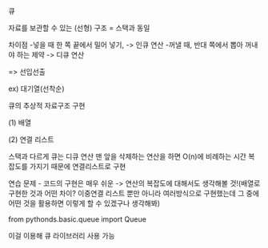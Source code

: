 큐

자료를 보관할 수 있는 (선형) 구조 = 스택과 동일

차이점
-넣을 때 한 쪽 끝에서 밀어 넣기, -> 인큐 연산
-꺼낼 때, 반대 쪽에서 뽑아 꺼내야 하는 제약 -> 디큐 연산

=> 선입선출

ex) 대기열(선착순)

큐의 추상적 자료구조 구현

(1) 배열

(2) 연결 리스트 

스택과 다르게 큐는 디큐 연산 맨 앞을 삭제하는 연산을 하면 O(n)에 비례하는 시간 복잡도를 가지기 때문에 연결리스트로 구현

연습 문제 - 코드의 구현은 매우 쉬운
-> 연산의 복잡도에 대해서도 생각해볼 것!(배열로 구현한 것과 어떤 차이? 이중연결 리스트 뿐만 아니라 여러방식으로 구현했는데 그 중에 어떤 것을 활용하면 이렇게 할 수 있겠구나 생각해봐)

from pythonds.basic.queue import Queue

이걸 이용해 큐 라이브러리 사용 가능

